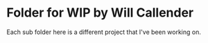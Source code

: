 # Folder for WIP by Will Callender
Each sub folder here is a different project that I've been working on. 

